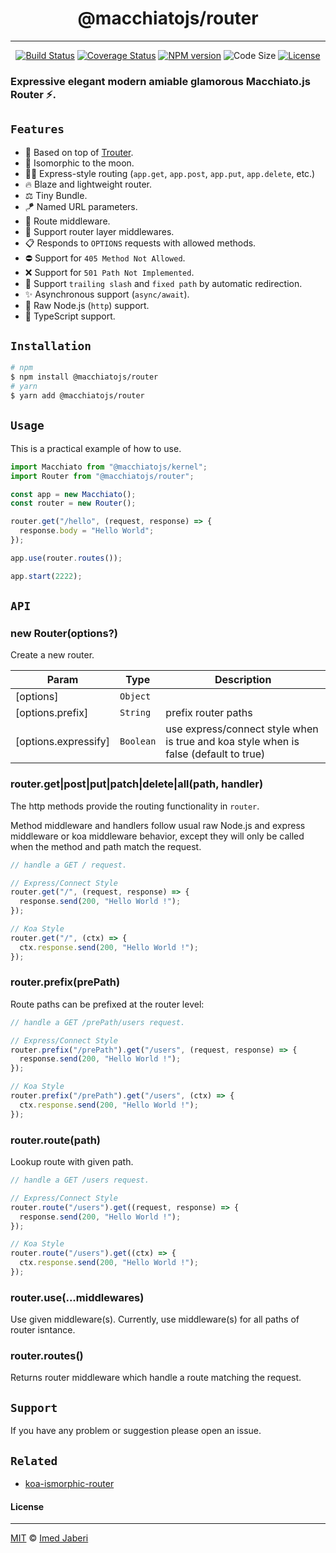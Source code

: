 <div align='center'>

# @macchiatojs/router

---

[![Build Status][travis-img]][travis-url]
[![Coverage Status][coverage-img]][coverage-url]
[![NPM version][npm-badge]][npm-url]
![Code Size][code-size-badge]
[![License][license-badge]][license-url]

</div>

<!-- ***************** -->

[travis-img]: https://travis-ci.com/macchiatojs/router.svg?branch=master
[travis-url]: https://travis-ci.com/macchiatojs/router
[coverage-img]: https://coveralls.io/repos/github/macchiatojs/router/badge.svg?branch=master
[coverage-url]: https://coveralls.io/github/macchiatojs/router?branch=master
[npm-badge]: https://img.shields.io/npm/v/@macchiatojs/router.svg?style=flat
[npm-url]: https://www.npmjs.com/package/@macchiatojs/router
[license-badge]: https://img.shields.io/badge/license-MIT-green.svg?style=flat
[license-url]: https://github.com/macchiatojs/router/blob/master/LICENSE
[code-size-badge]: https://img.shields.io/github/languages/code-size/macchiatojs/router
[pr-welcoming-badge]: https://img.shields.io/badge/PRs-welcome-brightgreen.svg?style=flat
[trouter]: https://github.com/lukeed/trouter

<!-- ***************** -->

### Expressive elegant modern amiable glamorous Macchiato.js Router ⚡.

## `Features`

- 🦄 Based on top of [Trouter][trouter].
- 🚀 Isomorphic to the moon.
- 💅🏻 Express-style routing (`app.get`, `app.post`, `app.put`, `app.delete`, etc.)
- 🔥 Blaze and lightweight router.
- ⚖️ Tiny Bundle.
- 🪁 Named URL parameters.
- 🎯 Route middleware.
- 🥞 Support router layer middlewares.
- 📋 Responds to `OPTIONS` requests with allowed methods.
- ⛔️ Support for `405 Method Not Allowed`.
- ❌ Support for `501 Path Not Implemented`.
- 🧼 Support `trailing slash` and `fixed path` by automatic redirection.
- ✨ Asynchronous support (`async/await`).
- 🐢 Raw Node.js (`http`) support.
- 🎉 TypeScript support.

## `Installation`

```bash
# npm
$ npm install @macchiatojs/router
# yarn
$ yarn add @macchiatojs/router
```

## `Usage`

This is a practical example of how to use.

```typescript
import Macchiato from "@macchiatojs/kernel";
import Router from "@macchiatojs/router";

const app = new Macchiato();
const router = new Router();

router.get("/hello", (request, response) => {
  response.body = "Hello World";
});

app.use(router.routes());

app.start(2222);
```

## `API`

### new Router(options?)

Create a new router.

| Param                | Type      | Description                                                                          |
| -------------------- | --------- | ------------------------------------------------------------------------------------ |
| [options]            | `Object`  |                                                                                      |
| [options.prefix]     | `String`  | prefix router paths                                                                  |
| [options.expressify] | `Boolean` | use express/connect style when is true and koa style when is false (default to true) |

### router.get|post|put|patch|delete|all(path, handler)

The http methods provide the routing functionality in `router`.

Method middleware and handlers follow usual raw Node.js and express middleware or koa middleware behavior, except they will only be called when the method and path match the request.

```js
// handle a GET / request.

// Express/Connect Style
router.get("/", (request, response) => {
  response.send(200, "Hello World !");
});

// Koa Style
router.get("/", (ctx) => {
  ctx.response.send(200, "Hello World !");
});
```

### router.prefix(prePath)

Route paths can be prefixed at the router level:

```js
// handle a GET /prePath/users request.

// Express/Connect Style
router.prefix("/prePath").get("/users", (request, response) => {
  response.send(200, "Hello World !");
});

// Koa Style
router.prefix("/prePath").get("/users", (ctx) => {
  ctx.response.send(200, "Hello World !");
});
```

### router.route(path)

Lookup route with given path.

```js
// handle a GET /users request.

// Express/Connect Style
router.route("/users").get((request, response) => {
  response.send(200, "Hello World !");
});

// Koa Style
router.route("/users").get((ctx) => {
  ctx.response.send(200, "Hello World !");
});
```

### router.use(...middlewares)

Use given middleware(s). Currently, use middleware(s) for all paths of router isntance.

### router.routes()

Returns router middleware which handle a route matching the request.

## `Support`

If you have any problem or suggestion please open an issue.

## `Related`

- [koa-ismorphic-router](https://github.com/3imed-jaberi/koa-isomorphic-router)

#### License

---

[MIT](LICENSE) &copy; [Imed Jaberi](https://github.com/3imed-jaberi)
